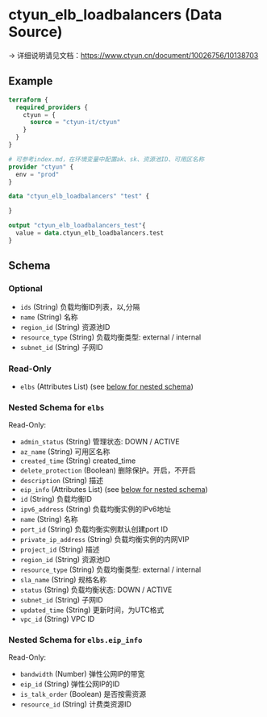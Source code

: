 # ctyun_elb_loadbalancers (Data Source)
-> 详细说明请见文档：https://www.ctyun.cn/document/10026756/10138703



## Example

```terraform
terraform {
  required_providers {
    ctyun = {
      source = "ctyun-it/ctyun"
    }
  }
}

# 可参考index.md，在环境变量中配置ak、sk、资源池ID、可用区名称
provider "ctyun" {
  env = "prod"
}

data "ctyun_elb_loadbalancers" "test" {

}

output "ctyun_elb_loadbalancers_test"{
  value = data.ctyun_elb_loadbalancers.test
}
```

<!-- schema generated by tfplugindocs -->
## Schema

### Optional

- `ids` (String) 负载均衡ID列表，以,分隔
- `name` (String) 名称
- `region_id` (String) 资源池ID
- `resource_type` (String) 负载均衡类型: external / internal
- `subnet_id` (String) 子网ID

### Read-Only

- `elbs` (Attributes List) (see [below for nested schema](#nestedatt--elbs))

<a id="nestedatt--elbs"></a>
### Nested Schema for `elbs`

Read-Only:

- `admin_status` (String) 管理状态: DOWN / ACTIVE
- `az_name` (String) 可用区名称
- `created_time` (String) created_time
- `delete_protection` (Boolean) 删除保护。开启，不开启
- `description` (String) 描述
- `eip_info` (Attributes List) (see [below for nested schema](#nestedatt--elbs--eip_info))
- `id` (String) 负载均衡ID
- `ipv6_address` (String) 负载均衡实例的IPv6地址
- `name` (String) 名称
- `port_id` (String) 负载均衡实例默认创建port ID
- `private_ip_address` (String) 负载均衡实例的内网VIP
- `project_id` (String) 描述
- `region_id` (String) 资源池ID
- `resource_type` (String) 负载均衡类型: external / internal
- `sla_name` (String) 规格名称
- `status` (String) 负载均衡状态: DOWN / ACTIVE
- `subnet_id` (String) 子网ID
- `updated_time` (String) 更新时间，为UTC格式
- `vpc_id` (String) VPC ID

<a id="nestedatt--elbs--eip_info"></a>
### Nested Schema for `elbs.eip_info`

Read-Only:

- `bandwidth` (Number) 弹性公网IP的带宽
- `eip_id` (String) 弹性公网IP的ID
- `is_talk_order` (Boolean) 是否按需资源
- `resource_id` (String) 计费类资源ID